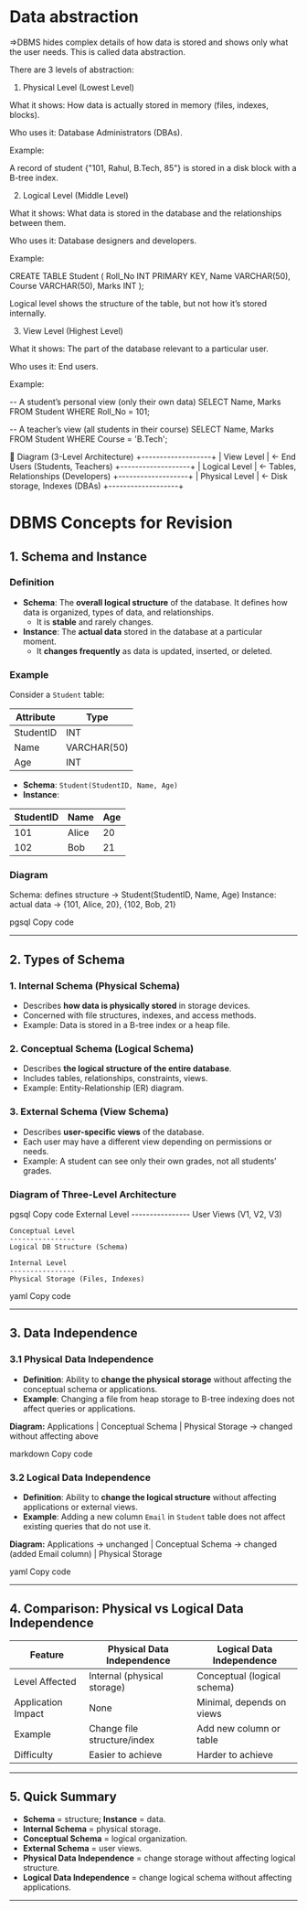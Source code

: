 # Data abstraction
=>DBMS hides complex details of how data is stored and shows only what the user needs. This is called data abstraction.

There are 3 levels of abstraction:

1. Physical Level (Lowest Level)

What it shows: How data is actually stored in memory (files, indexes, blocks).

Who uses it: Database Administrators (DBAs).

Example:

A record of student {"101, Rahul, B.Tech, 85"} is stored in a disk block with a B-tree index.

2. Logical Level (Middle Level)

What it shows: What data is stored in the database and the relationships between them.

Who uses it: Database designers and developers.

Example:

CREATE TABLE Student (
    Roll_No INT PRIMARY KEY,
    Name VARCHAR(50),
    Course VARCHAR(50),
    Marks INT
);


Logical level shows the structure of the table, but not how it’s stored internally.

3. View Level (Highest Level)

What it shows: The part of the database relevant to a particular user.

Who uses it: End users.

Example:

-- A student’s personal view (only their own data)
SELECT Name, Marks FROM Student WHERE Roll_No = 101;

-- A teacher’s view (all students in their course)
SELECT Name, Marks FROM Student WHERE Course = 'B.Tech';

🔺 Diagram (3-Level Architecture)
   +-------------------+
   |   View Level      |  <- End Users (Students, Teachers)
   +-------------------+
   |   Logical Level   |  <- Tables, Relationships (Developers)
   +-------------------+
   |   Physical Level  |  <- Disk storage, Indexes (DBAs)
   +-------------------+


# DBMS Concepts for Revision

## 1. Schema and Instance

### Definition
- **Schema**: The **overall logical structure** of the database. It defines how data is organized, types of data, and relationships.  
  - It is **stable** and rarely changes.
- **Instance**: The **actual data** stored in the database at a particular moment.  
  - It **changes frequently** as data is updated, inserted, or deleted.

### Example
Consider a `Student` table:

| Attribute  | Type        |
|------------|------------|
| StudentID  | INT        |
| Name       | VARCHAR(50)|
| Age        | INT        |

- **Schema**: `Student(StudentID, Name, Age)`  
- **Instance**: 

| StudentID | Name   | Age |
|-----------|--------|-----|
| 101       | Alice  | 20  |
| 102       | Bob    | 21  |

### Diagram
Schema: defines structure -> Student(StudentID, Name, Age)
Instance: actual data -> {101, Alice, 20}, {102, Bob, 21}

pgsql
Copy code

---

## 2. Types of Schema

### 1. **Internal Schema (Physical Schema)**
- Describes **how data is physically stored** in storage devices.
- Concerned with file structures, indexes, and access methods.
- Example: Data is stored in a B-tree index or a heap file.

### 2. **Conceptual Schema (Logical Schema)**
- Describes **the logical structure of the entire database**.
- Includes tables, relationships, constraints, views.
- Example: Entity-Relationship (ER) diagram.

### 3. **External Schema (View Schema)**
- Describes **user-specific views** of the database.
- Each user may have a different view depending on permissions or needs.
- Example: A student can see only their own grades, not all students’ grades.

### Diagram of Three-Level Architecture
pgsql
Copy code
    External Level
    ----------------
    User Views (V1, V2, V3)
    
    Conceptual Level
    ----------------
    Logical DB Structure (Schema)
    
    Internal Level
    ----------------
    Physical Storage (Files, Indexes)
yaml
Copy code

---

## 3. Data Independence

### 3.1 Physical Data Independence
- **Definition**: Ability to **change the physical storage** without affecting the conceptual schema or applications.
- **Example**: Changing a file from heap storage to B-tree indexing does not affect queries or applications.

**Diagram:**
Applications
|
Conceptual Schema
|
Physical Storage -> changed without affecting above

markdown
Copy code

### 3.2 Logical Data Independence
- **Definition**: Ability to **change the logical structure** without affecting applications or external views.
- **Example**: Adding a new column `Email` in `Student` table does not affect existing queries that do not use it.

**Diagram:**
Applications -> unchanged
|
Conceptual Schema -> changed (added Email column)
|
Physical Storage

yaml
Copy code

---

## 4. Comparison: Physical vs Logical Data Independence

| Feature                       | Physical Data Independence         | Logical Data Independence          |
|--------------------------------|----------------------------------|----------------------------------|
| Level Affected                  | Internal (physical storage)       | Conceptual (logical schema)      |
| Application Impact              | None                              | Minimal, depends on views        |
| Example                         | Change file structure/index       | Add new column or table          |
| Difficulty                      | Easier to achieve                 | Harder to achieve                |

---

## 5. Quick Summary

- **Schema** = structure; **Instance** = data.  
- **Internal Schema** = physical storage.  
- **Conceptual Schema** = logical organization.  
- **External Schema** = user views.  
- **Physical Data Independence** = change storage without affecting logical structure.  
- **Logical Data Independence** = change logical schema without affecting applications.

---

 